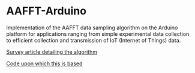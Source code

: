 # AAFFT-Arduino
Implementation of the AAFFT data sampling algorithm on the Arduino platform for applications ranging from simple experimental data collection to efficient collection and transmission of IoT (Internet of Things) data. 

[Survey article detailing the algorithm](http://users.cms.caltech.edu/~jtropp/papers/GST08-Tutorial-Fast.pdf)

[Code upon which this is based](https://github.com/annacgilbert/Simple-sublinear-Fourier-sampling)